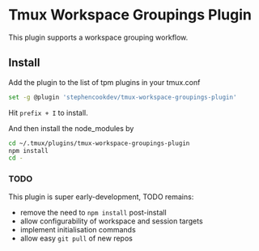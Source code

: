 # Tmux Workspace Groupings Plugin

This plugin supports a workspace grouping workflow.

## Install

Add the plugin to the list of tpm plugins in your tmux.conf

```bash
set -g @plugin 'stephencookdev/tmux-workspace-groupings-plugin'
```

Hit `prefix + I` to install.

And then install the node_modules by

```bash
cd ~/.tmux/plugins/tmux-workspace-groupings-plugin
npm install
cd -
```

### TODO

This plugin is super early-development, TODO remains:

- remove the need to `npm install` post-install
- allow configurability of workspace and session targets
- implement initialisation commands
- allow easy `git pull` of new repos
